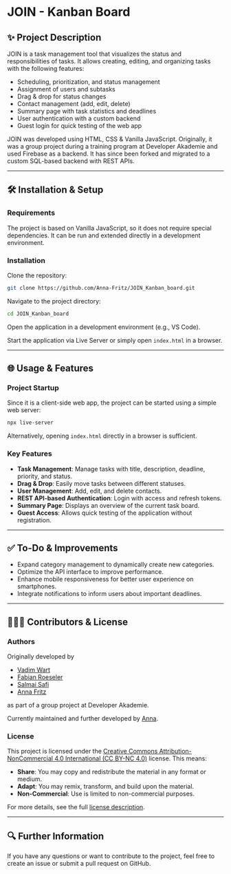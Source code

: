 # JOIN - Kanban Board

## ✨ Project Description

JOIN is a task management tool that visualizes the status and responsibilities of tasks. It allows creating, editing, and organizing tasks with the following features:

- Scheduling, prioritization, and status management
- Assignment of users and subtasks
- Drag & drop for status changes
- Contact management (add, edit, delete)
- Summary page with task statistics and deadlines
- User authentication with a custom backend
- Guest login for quick testing of the web app

JOIN was developed using HTML, CSS & Vanilla JavaScript. Originally, it was a group project during a training program at Developer Akademie and used Firebase as a backend. It has since been forked and migrated to a custom SQL-based backend with  REST APIs.

---

## 🛠 Installation & Setup

### Requirements

The project is based on Vanilla JavaScript, so it does not require special dependencies. It can be run and extended directly in a development environment.

### Installation

Clone the repository:

```sh
git clone https://github.com/Anna-Fritz/JOIN_Kanban_board.git
```

Navigate to the project directory:

```sh
cd JOIN_Kanban_board
```

Open the application in a development environment (e.g., VS Code).

Start the application via Live Server or simply open `index.html` in a browser.

---

## 🌐 Usage & Features

### Project Startup

Since it is a client-side web app, the project can be started using a simple web server:

```sh
npx live-server
```

Alternatively, opening `index.html` directly in a browser is sufficient.

### Key Features

- **Task Management**: Manage tasks with title, description, deadline, priority, and status.
- **Drag & Drop**: Easily move tasks between different statuses.
- **User Management**: Add, edit, and delete contacts.
- **REST API-based Authentication**: Login with access and refresh tokens.
- **Summary Page**: Displays an overview of the current task board.
- **Guest Access**: Allows quick testing of the application without registration.

---

## ✅ To-Do & Improvements

- Expand category management to dynamically create new categories.
- Optimize the API interface to improve performance.
- Enhance mobile responsiveness for better user experience on smartphones.
- Integrate notifications to inform users about important deadlines.

---

## 👨‍👩‍👧 Contributors & License

### Authors

Originally developed by 

- [Vadim Wart](https://github.com/VadimWart)
- [Fabian Roeseler](https://github.com/FabianRoeseler)
- [Salmai Safi](https://github.com/Ghostsilent)
- [Anna Fritz](https://github.com/Anna-Fritz)

as part of a group project at Developer Akademie.

Currently maintained and further developed by [Anna](https://github.com/Anna-Fritz).

### License

This project is licensed under the [Creative Commons Attribution-NonCommercial 4.0 International (CC BY-NC 4.0)](https://creativecommons.org/licenses/by-nc/4.0/) license. This means:

- **Share**: You may copy and redistribute the material in any format or medium.
- **Adapt**: You may remix, transform, and build upon the material.
- **Non-Commercial**: Use is limited to non-commercial purposes.

For more details, see the full [license description](https://creativecommons.org/licenses/by-nc/4.0/).

---

## 🔍 Further Information

If you have any questions or want to contribute to the project, feel free to create an issue or submit a pull request on GitHub.

